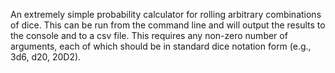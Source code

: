 An extremely simple probability calculator for rolling arbitrary combinations of dice. This can be run from the command line and will output the results to the console and to a csv file. This requires any non-zero number of arguments, each of which should be in standard dice notation form (e.g., 3d6, d20, 20D2).
